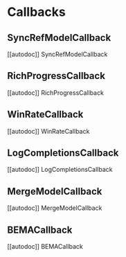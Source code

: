 # Callbacks

## SyncRefModelCallback

[[autodoc]] SyncRefModelCallback

## RichProgressCallback

[[autodoc]] RichProgressCallback

## WinRateCallback

[[autodoc]] WinRateCallback

## LogCompletionsCallback

[[autodoc]] LogCompletionsCallback

## MergeModelCallback

[[autodoc]] MergeModelCallback

## BEMACallback

[[autodoc]] BEMACallback
